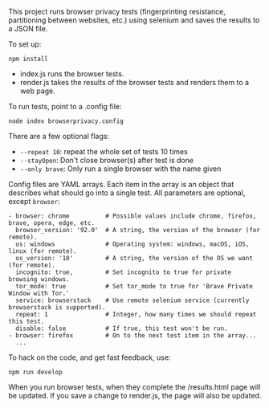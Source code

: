 This project runs browser privacy tests (fingerprinting resistance, partitioning between websites, etc.) using selenium and saves the results to a JSON file.

To set up:

`npm install`

* index.js runs the browser tests.
* render.js takes the results of the browser tests and renders them to a web page.

To run tests, point to a .config file:

`node index browserprivacy.config`

There are a few optional flags:

* `--repeat 10`: repeat the whole set of tests 10 times
* `--stayOpen`: Don't close browser(s) after test is done
* `--only brave`: Only run a single browser with the name given

Config files are YAML arrays. Each item in the array is an object
that describes what should go into a single test. All parameters
are optional, except `browser`:

```
- browser: chrome          # Possible values include chrome, firefox, brave, opera, edge, etc.
  browser_version: '92.0'  # A string, the version of the browser (for remote).
  os: windows              # Operating system: windows, macOS, iOS, linux (for remote).
  os_version: '10'         # A string, the version of the OS we want (for remote).
  incognito: true,         # Set incognito to true for private browsing windows.
  tor_mode: true           # Set tor_mode to true for 'Brave Private Window with Tor.'
  service: browserstack    # Use remote selenium service (currently browserstack is supported).
  repeat: 1                # Integer, how many times we should repeat this test.
  disable: false           # If true, this test won't be run.
- browser: firefox         # On to the next test item in the array...
  ...
```

To hack on the code, and get fast feedback, use:

`npm run develop`

When you run browser tests, when they complete the /results.html page will be updated. If you save a change to render.js, the page will also be updated.

